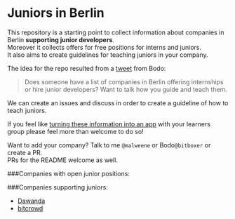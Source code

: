 # Juniors in Berlin
This repository is a starting point to collect information about companies in Berlin **supporting junior developers**.  
Moreover it collects offers for free positions for interns and juniors.  
It also aims to create guidelines for teaching juniors in your company.

The idea for the repo resulted from a [tweet](https://twitter.com/bitboxer/status/558921160562597890) from Bodo:
> Does someone have a list of companies in Berlin offering internships or hire junior developers? Want to talk how you guide and teach them.  

We can create an issues and discuss in order to create a guideline of how to teach juniors.

If you feel like [turning these information into an app](https://twitter.com/sferik/status/558979272816091136) with your learners group please feel more than welcome to do so!

Want to add your company? Talk to me `@malweene` or Bodo`@bitboxer` or create a PR.  
PRs for the README welcome as well.  

###Companies with open junior positions:

###Companies supporting juniors:
- [Dawanda](http://jobs.dawanda.com/de/)
- [bitcrowd](http://bitcrowd.net)
